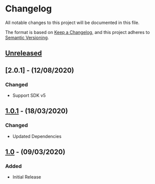 # Changelog

All notable changes to this project will be documented in this file.

The format is based on [Keep a Changelog](https://keepachangelog.com/en/1.0.0/),
and this project adheres to [Semantic Versioning](https://semver.org/spec/v2.0.0.html).

## [Unreleased]

## [2.0.1] - (12/08/2020)

### Changed
- Support SDK v5

## [1.0.1] - (18/03/2020)

### Changed
- Updated Dependencies

## [1.0] - (09/03/2020)

### Added
- Initial Release

[Unreleased]: https://github.com/bristol-su/typeform-service/compare/v1.0.1...HEAD
[1.0.1]: https://github.com/bristol-su/typeform-service/compare/v1.0...v1.0.1
[1.0]: https://github.com/bristol-su/typeform-service/releases/tag/v1.0

